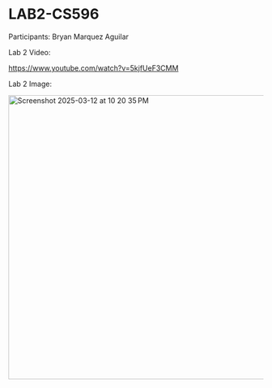 # LAB2-CS596
Participants: Bryan Marquez Aguilar

Lab 2 Video: 

https://www.youtube.com/watch?v=5kjfUeF3CMM

Lab 2 Image:

<img width="560" alt="Screenshot 2025-03-12 at 10 20 35 PM" src="https://github.com/user-attachments/assets/e00aef3e-9f5f-4ea7-8eae-cec28e39940b" />
